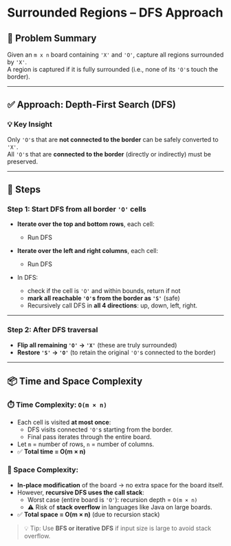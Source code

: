 # Surrounded Regions – DFS Approach

## 🧩 Problem Summary  
Given an `m x n` board containing `'X'` and `'O'`, capture all regions surrounded by `'X'`.  
A region is captured if it is fully surrounded (i.e., none of its `'O'`s touch the border).

---

## ✅ Approach: Depth-First Search (DFS)

### 💡 Key Insight  
Only `'O'`s that are **not connected to the border** can be safely converted to `'X'`.  
All `'O'`s that are **connected to the border** (directly or indirectly) must be preserved.

---

## 🧠 Steps

### Step 1: Start DFS from all border `'O'` cells

- **Iterate over the top and bottom rows**, each cell:
  - Run DFS

- **Iterate over the left and right columns**, each cell:
  - Run DFS
    
- In DFS:
  -  check if the cell is `'O'` and within bounds, return if not
  - **mark all reachable `'O'`s from the border as `'S'`** (safe)
  - Recursively call DFS in **all 4 directions**: up, down, left, right.

---

### Step 2: After DFS traversal
- **Flip all remaining `'O'` → `'X'`** (these are truly surrounded)
- **Restore `'S'` → `'O'`** (to retain the original `'O'`s connected to the border)

---

## 📦 Time and Space Complexity

### ⏱️ Time Complexity: `O(m × n)`
- Each cell is visited **at most once**:
  - DFS visits connected `'O'`s starting from the border.
  - Final pass iterates through the entire board.
- Let `m` = number of rows, `n` = number of columns.
- ✅ **Total time = O(m × n)**

### 🧠 Space Complexity:

- **In-place modification** of the board → no extra space for the board itself.
- However, **recursive DFS uses the call stack**:
  - Worst case (entire board is `'O'`): recursion depth = `O(m × n)`
  - ⚠️ Risk of **stack overflow** in languages like Java on large boards.
- ✅ **Total space = O(m × n)** (due to recursion stack)

> 💡 Tip: Use **BFS or iterative DFS** if input size is large to avoid stack overflow.

